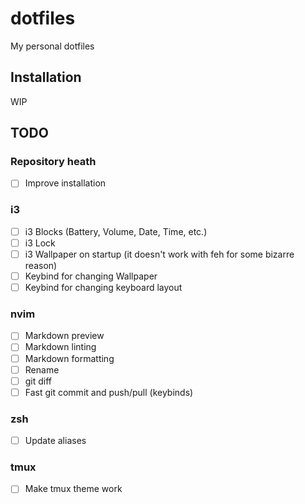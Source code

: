 # dotfiles

My personal dotfiles

## Installation

WIP

## TODO

### Repository heath
- [ ] Improve installation 

### i3
- [ ] i3 Blocks (Battery, Volume, Date, Time, etc.)
- [ ] i3 Lock
- [ ] i3 Wallpaper on startup (it doesn't work with feh for some bizarre reason)
- [ ] Keybind for changing Wallpaper
- [ ] Keybind for changing keyboard layout

### nvim
- [ ] Markdown preview
- [ ] Markdown linting
- [ ] Markdown formatting
- [ ] Rename
- [ ] git diff
- [ ] Fast git commit and push/pull (keybinds)

### zsh
- [ ] Update aliases

### tmux
- [ ] Make tmux theme work



